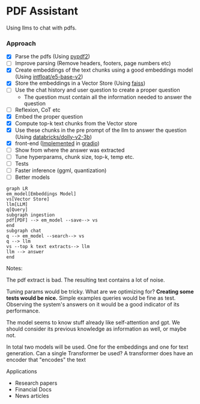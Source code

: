 # PDF Assistant

Using llms to chat with pdfs.


### Approach
- [x] Parse the pdfs (Using [pypdf2](https://github.com/py-pdf/pypdf))
- [ ] Improve parsing (Remove headers, footers, page numbers etc)
- [x] Create embeddings of the text chunks using a good embeddings model (Using [intfloat/e5-base-v2](https://huggingface.co/intfloat/e5-base-v2))
- [x] Store the embeddings in a Vector Store (Using [faiss](https://github.com/facebookresearch/faiss))
- [ ] Use the chat history and user question to create a proper question
    - The question must contain all the information needed to answer the question
- [ ] Reflexion, CoT etc
- [x] Embed the proper question
- [x] Compute top-k text chunks from the Vector store
- [x] Use these chunks in the pre prompt of the llm to answer the question (Using [databricks/dolly-v2-3b](https://huggingface.co/databricks/dolly-v2-3b))
- [x] front-end ([Implemented](/chat.py) in [gradio](https://gradio.app/))
- [ ] Show from where the answer was extracted
- [ ] Tune hyperparams, chunk size, top-k, temp etc.
- [ ] Tests
- [ ] Faster inference (ggml, quantization)
- [ ] Better models

```mermaid
graph LR
em_model[Embeddings Model]
vs[Vector Store]
llm[LLM]
q[Query]
subgraph ingestion
pdf[PDF] --> em_model --save--> vs
end
subgraph chat
q --> em_model --search--> vs
q --> llm
vs --top k text extracts--> llm
llm --> answer
end

```


Notes:  

The pdf extract is bad. The resulting text contains a lot of noise.

Tuning params would be tricky. What are we optimizing for? **Creating some tests would be nice.** 
Simple examples queries would be fine as test. Observing the system's answers on it would be a good indicator of its performance. 

The model seems to know stuff already like self-attention and gpt. We should consider its 
previous knowledge as information as well, or maybe not. 

In total two models will be used. One for the embeddings and one for text generation.
Can a single Transformer be used?
A transformer does have an encoder that "encodes" the text

Applications
- Research papers
- Financial Docs
- News articles



